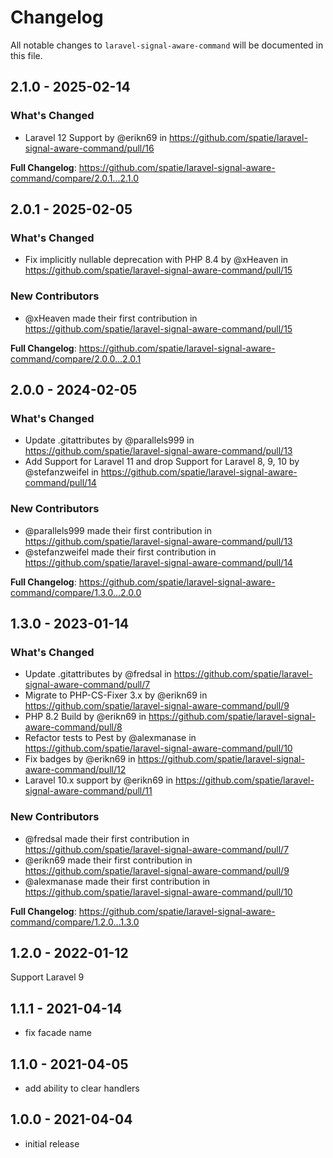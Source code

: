 # Changelog

All notable changes to `laravel-signal-aware-command` will be documented in this file.

## 2.1.0 - 2025-02-14

### What's Changed

* Laravel 12 Support by @erikn69 in https://github.com/spatie/laravel-signal-aware-command/pull/16

**Full Changelog**: https://github.com/spatie/laravel-signal-aware-command/compare/2.0.1...2.1.0

## 2.0.1 - 2025-02-05

### What's Changed

* Fix implicitly nullable deprecation with PHP 8.4 by @xHeaven in https://github.com/spatie/laravel-signal-aware-command/pull/15

### New Contributors

* @xHeaven made their first contribution in https://github.com/spatie/laravel-signal-aware-command/pull/15

**Full Changelog**: https://github.com/spatie/laravel-signal-aware-command/compare/2.0.0...2.0.1

## 2.0.0 - 2024-02-05

### What's Changed

* Update .gitattributes by @parallels999 in https://github.com/spatie/laravel-signal-aware-command/pull/13
* Add Support for Laravel 11 and drop Support for Laravel 8, 9, 10 by @stefanzweifel in https://github.com/spatie/laravel-signal-aware-command/pull/14

### New Contributors

* @parallels999 made their first contribution in https://github.com/spatie/laravel-signal-aware-command/pull/13
* @stefanzweifel made their first contribution in https://github.com/spatie/laravel-signal-aware-command/pull/14

**Full Changelog**: https://github.com/spatie/laravel-signal-aware-command/compare/1.3.0...2.0.0

## 1.3.0 - 2023-01-14

### What's Changed

- Update .gitattributes by @fredsal in https://github.com/spatie/laravel-signal-aware-command/pull/7
- Migrate to PHP-CS-Fixer 3.x by @erikn69 in https://github.com/spatie/laravel-signal-aware-command/pull/9
- PHP 8.2 Build by @erikn69 in https://github.com/spatie/laravel-signal-aware-command/pull/8
- Refactor tests to Pest by @alexmanase in https://github.com/spatie/laravel-signal-aware-command/pull/10
- Fix badges by @erikn69 in https://github.com/spatie/laravel-signal-aware-command/pull/12
- Laravel 10.x support by @erikn69 in https://github.com/spatie/laravel-signal-aware-command/pull/11

### New Contributors

- @fredsal made their first contribution in https://github.com/spatie/laravel-signal-aware-command/pull/7
- @erikn69 made their first contribution in https://github.com/spatie/laravel-signal-aware-command/pull/9
- @alexmanase made their first contribution in https://github.com/spatie/laravel-signal-aware-command/pull/10

**Full Changelog**: https://github.com/spatie/laravel-signal-aware-command/compare/1.2.0...1.3.0

## 1.2.0 - 2022-01-12

Support Laravel 9

## 1.1.1 - 2021-04-14

- fix facade name

## 1.1.0 - 2021-04-05

- add ability to clear handlers

## 1.0.0 - 2021-04-04

- initial release
